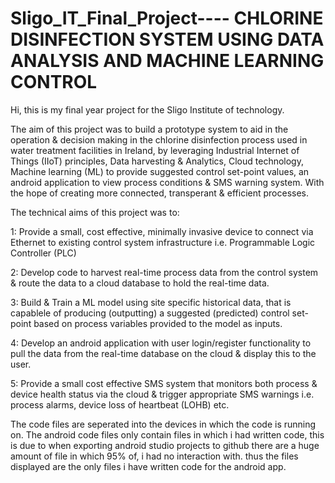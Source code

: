 # Sligo_IT_Final_Project---- CHLORINE DISINFECTION SYSTEM USING DATA ANALYSIS AND MACHINE LEARNING CONTROL

Hi, this is my final year project for the Sligo Institute of technology.

The aim of this project was to build a prototype system to aid in the operation & decision making in the chlorine disinfection process used in water treatment facilities in Ireland, by leveraging Industrial Internet of Things (IIoT) principles, Data harvesting & Analytics, Cloud technology, Machine learning (ML) to provide suggested control set-point values, an android application to view process conditions & SMS warning system. With the hope of  creating more connected, transperant & efficient processes.

The technical aims of this project was to: 

1: Provide a small, cost effective, minimally invasive device to connect via Ethernet to existing control system infrastructure i.e. Programmable Logic Controller (PLC) 

2: Develop code to harvest real-time process data from the control system & route the data to a cloud database to hold the real-time data.

3: Build & Train a ML model using site specific historical data, that is capablele of producing (outputting) a suggested (predicted) control set-point based on   process variables provided to the model as inputs.

4: Develop an android application with user login/register functionality to pull the data from the real-time database on the cloud & display this to the user. 

5: Provide a small cost effective SMS system that monitors both process & device health status via the cloud & trigger appropriate SMS warnings i.e. process alarms, device loss of heartbeat (LOHB) etc. 


The code files are seperated into the devices in which the code is running on. The android code files only contain files in which i had written code, this is
due to when exporting android studio projects to github there are a huge amount of file in which 95% of, i had no interaction with. thus the files displayed are 
the only files i have written code for the android app.

